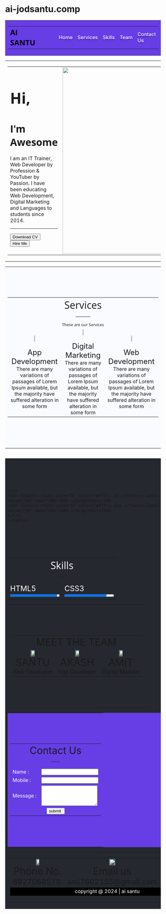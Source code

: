 # ai-jodsantu.comp
<html>
<head>
<title> AI SANTU </title>
</head>
<body>

<!---header--->

<table border="0" width="100%" cellspacing="0" bgcolor="#673de6">
<tr><td>
<table border="0" width="85%" align="center" cellpadding="15">
<tr>
<td> <font face="Open Sans" size="5" color="black"> <b> AI SANTU </b></font></td>

<td width="20%"></td>
<td> <a href="https://chat.whatsapp.com/JaHu0IrGti8EDcwdED45Uy?mode=ac_t"> <font color="#fff">Home </font> </a></td>
<td> <a href="https://www.youtube.com/@BENGALICARTOONK5"><font color="#fff">Services </font></a></td>
<td> <a href="https://chat.whatsapp.com/BfmjPXzMJIgHUZr0rI4Wae"><font color="#fff">Skills </font></a></td>
<td> <a href="https://www.facebook.com/ADVANCESANTU"><font color="#fff">Team </font> </a></td>
<td> <a href="https://chat.whatsapp.com/BfmjPXzMJIgHUZr0rI4Wae"><font color="#fff">Contact Us </font> </a></td>
</tr>
</table>
</td></tr>
</table>

<!---End header--->

<!---Home---->
<table>
<tr><td>
<table width="85%" border="0" align="center" cellpadding="15px">
<tr>
<td> 
	<h1> <font face="Open Sans" size="7"> Hi, </font></h1>
	<h1> <font face="Open Sans" size="6"> I'm Awesome </font></h1>
	<font size="3">I am an IT Trainer, Web Developer by Profession & YouTuber by Passion. I have been educating Web Development, Digital Marketing and Languages to students since 2014.</font>

<hr>
<a href="C:\Users\USER\Downloads"><button> Download CV</button> </a>
<a href="https://www.youtube.com/@BENGALICARTOONK5"><button> Hire Me</button> </a>

</td>

<td>
	<img src="C:\Users\USER\Downloads\undraw_product-explainer_b7ft.png" height="600px">
</td>

</tr>
</table>
</td></tr>
</table>
<!---End Home---->

<!--- Services--->

<table width="100%" bgcolor="#fafbff">
<tr><td>
<br><br><br><br>
<table width="85%" border="0" align="center" cellpadding="15px">
<tr align="center">
<td colspan="3"> 
	<font size="6" face="Open sans"> Services </font> <br>
	<hr align="center" width="10%">
	<font size="2" face="Open sans"> These are our Services </font> <br>
  </td>
</tr>
<tr align="center">
<td>
	<img src="C:\Users\USER\Downloads\app-development.png" width="15%"> <br><br>
	<font size="5"> App Development </font> <br>
	<font size="3"> There are many variations of passages of Lorem Ipsum available, but the majority have suffered alteration in some form </font>
</td>
<td>
	<img src="C:\Users\USER\Downloads\promotion.png" width="15%"> <br><br>
	<font size="5"> Digital Marketing </font> <br>
	<font size="3"> There are many variations of passages of Lorem Ipsum available, but the majority have suffered alteration in some form </font>
</td>
<td>
	<img src="C:\Users\USER\Downloads\world-wide-web.png" width="15%"> <br><br>
	<font size="5"> Web Development </font> <br>
	<font size="3"> There are many variations of passages of Lorem Ipsum available, but the majority have suffered alteration in some form </font>
</td>

</tr>
</table>
<br><br><br><br>
</td></tr>
<table>

<!--- End Services--->
<!--- Skills--->

<table width="100%" bgcolor="#25282f">

<tr>
<td> <br><br><br><br>
	<table border="0" width="85%" align="center" cellpadding="15px">
	<tr align="center"> <td colspan="2"> <font face="Open Sans" size="6" color="#fff"> Skills </font>   
	<hr align="center" width="7%">	 </td></tr>
	<tr>
	<td> <label> <font size="5" color="#fff"> HTML5 </font></label> <br><progress value="95" max="100">95% </progress> </td>
	<td> <label> <font size="5" color="#fff"> CSS3 </font></label> <br><progress value="85" max="100">85% </progress> </td>
	</tr>

	<tr>
	<td> <label> <font size="5" color="#fff"> JS </font></label> <br><progress value="65" max="100">65% </progress></td>
	<td> <label> <font size="5" color="#fff"> php </font></label> <br><progress value="50" max="100">50% </progress></td>
	</tr>
	</table>
<br><br><br><br>

</td>
</tr>
</table>

<!--- End Skills--->

<!--- Team--->
<table width="100%">
<tr><td>
<br><br><br><br>
<table border="0" width="85%" align="center" cellpadding="15">
<tr align="center"> <td colspan="3"> <font color="" size="6"> MEET THE TEAM </font></td>
</tr>
<tr align="center"> 
<td> <img src="C:\Users\USER\Downloads\profile.png" width="30%"> <br> <font size="6">SANTU </font> <br> <font size="4"> Web Developer </font></td>

<td> <img src="C:\Users\USER\Downloads\profile.png" width="30%"> <br> <font size="6">AKASH </font> <br> <font size="4"> App Developer </font></td>

<td> <img src="C:\Users\USER\Downloads\profile.png" width="30%"> <br> <font size="6"> AMIT </font> <br> <font size="4"> Digital Markter </font></td>
</tr>
</table> <br><br><br><br>

</td></tr>
</table>

<!--- End Team--->

<!--- Contact--->
<form>
<table width="100%" bgcolor="#673de6">
<tr><td>
<br><br><br><br>
<table border="0" width="30%" align="center" cellpadding="15">
<tr align="center">
<td colspan="2"> <font color="" size="6"> Contact Us </font> <br> <hr align="center" width="10%"> </td>
</tr>
<tr>
<td> <font color="#fff">Name : </font> </td>
<td> <input type="text"> </td>
</tr>

<tr>
<td> <font color="#fff">Mobile : </font> </td>
<td> <input type="number"> </td>
</tr>

<tr>
<td> <font color="#fff"> Message : </font> </td>
<td> <textarea cols="20" rows="4"> </textarea> </td>
</tr>

<tr align="center">
<td colspan="2"> <input type="submit"  progress value="submit ">  </td>
</tr>
</table><br><br><br><br>

</td></tr>
</table>
</form>

<!--- End Contact--->

<!--- Footer--->

<table width="100%">
<tr><td>

<table border="0" width="85%" align="center" cellpadding="15">
<tr align="center">
<td>
<img src="C:\Users\USER\Downloads\telephone.png" width="25%"> <br>
<font size="6" >Phone No.</font> <br>
<font size="5">8927068579.</font>
</td>

<td>
<img src="C:\Users\USER\Downloads\email.png" width="25%"> <br>
<font size="6" >Email us</font> <br>
<font size="5" >ami7602155@gmail.com</font>

</td>

<td>
<img src="C:\Users\USER\Downloads\location.png" width="25%"> <br>
<font size="6" >Location</font> <br>
<font size="5" >KOLKATA</font>

</td>
</tr>

<tr bgcolor="black" align="center"> 
<td colspan="3"> <font color="#fff"> copyright @ 2024 | ai santu </font></td>
</tr>
</table>

</td></tr>
</table>

<!--- End Footer--->

</body>
</html>
